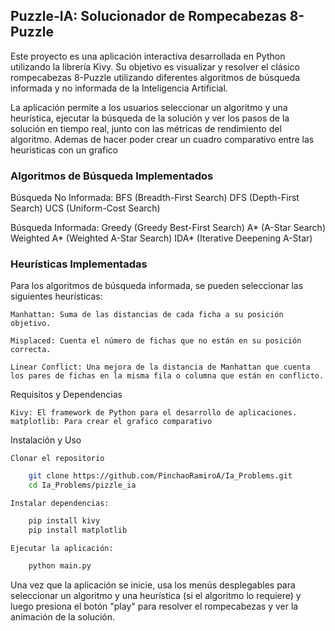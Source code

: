 ## Puzzle-IA: Solucionador de Rompecabezas 8-Puzzle

Este proyecto es una aplicación interactiva desarrollada en Python utilizando la librería Kivy. Su objetivo es visualizar y resolver el clásico rompecabezas 8-Puzzle utilizando diferentes algoritmos de búsqueda informada y no informada de la Inteligencia Artificial.

La aplicación permite a los usuarios seleccionar un algoritmo y una heurística, ejecutar la búsqueda de la solución y ver los pasos de la solución en tiempo real, junto con las métricas de rendimiento del algoritmo.
Ademas de hacer poder crear un cuadro comparativo entre las heuristicas con un grafico

### Algoritmos de Búsqueda Implementados

Búsqueda No Informada:
    BFS (Breadth-First Search)
    DFS (Depth-First Search)
    UCS (Uniform-Cost Search)

Búsqueda Informada:
    Greedy (Greedy Best-First Search)
    A* (A-Star Search)
    Weighted A* (Weighted A-Star Search)
    IDA* (Iterative Deepening A-Star)

### Heurísticas Implementadas

Para los algoritmos de búsqueda informada, se pueden seleccionar las siguientes heurísticas:

    Manhattan: Suma de las distancias de cada ficha a su posición objetivo.

    Misplaced: Cuenta el número de fichas que no están en su posición correcta.

    Linear Conflict: Una mejora de la distancia de Manhattan que cuenta los pares de fichas en la misma fila o columna que están en conflicto.

Requisitos y Dependencias

    Kivy: El framework de Python para el desarrollo de aplicaciones.
    matplotlib: Para crear el grafico comparativo

Instalación y Uso

    Clonar el repositorio

~~~bash
    git clone https://github.com/PinchaoRamiroA/Ia_Problems.git
    cd Ia_Problems/pizzle_ia
~~~

    Instalar dependencias:
~~~bash
    pip install kivy
    pip install matplotlib
~~~
    Ejecutar la aplicación:
~~~bash
    python main.py
~~~

Una vez que la aplicación se inicie, usa los menús desplegables para seleccionar un algoritmo y una heurística (si el algoritmo lo requiere) y luego presiona el botón "play" para resolver el rompecabezas y ver la animación de la solución.